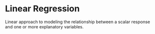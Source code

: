 # Linear Regression
Linear approach to modeling the relationship between a scalar response and one or more explanatory variables. 
